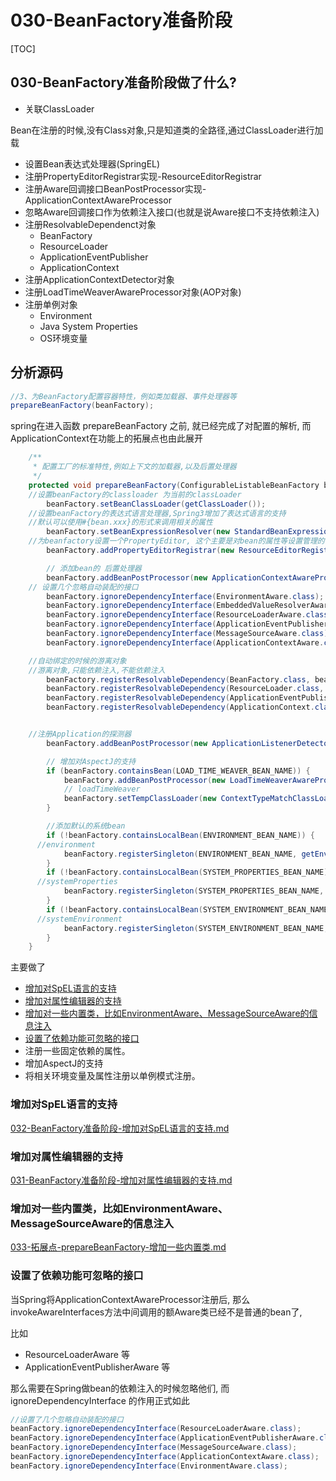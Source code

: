 # 030-BeanFactory准备阶段

[TOC]

## 030-BeanFactory准备阶段做了什么?

- 关联ClassLoader

Bean在注册的时候,没有Class对象,只是知道类的全路径,通过ClassLoader进行加载

- 设置Bean表达式处理器(SpringEL)
- 注册PropertyEditorRegistrar实现-ResourceEditorRegistrar
- 注册Aware回调接口BeanPostProcessor实现-ApplicationContextAwareProcessor
- 忽略Aware回调接口作为依赖注入接口(也就是说Aware接口不支持依赖注入)
- 注册ResolvableDependenct对象
  - BeanFactory
  - ResourceLoader
  - ApplicationEventPublisher
  - ApplicationContext
- 注册ApplicationContextDetector对象
- 注册LoadTimeWeaverAwareProcessor对象(AOP对象)
- 注册单例对象
  - Environment
  - Java System Properties
  - OS环境变量

## 分析源码

```java
//3、为BeanFactory配置容器特性，例如类加载器、事件处理器等
prepareBeanFactory(beanFactory);
```

spring在进入函数 prepareBeanFactory 之前, 就已经完成了对配置的解析, 而 ApplicationContext在功能上的拓展点也由此展开

```java
	/**
	 * 配置工厂的标准特性,例如上下文的加载器,以及后置处理器
	 */
	protected void prepareBeanFactory(ConfigurableListableBeanFactory beanFactory) {
    //设置beanFactory的classloader 为当前的classLoader
		beanFactory.setBeanClassLoader(getClassLoader());
    //设置beanFactory的表达式语言处理器,Spring3增加了表达式语言的支持
    //默认可以使用#{bean.xxx}的形式来调用相关的属性
		beanFactory.setBeanExpressionResolver(new StandardBeanExpressionResolver(beanFactory.getBeanClassLoader()));
    //为beanfactory设置一个PropertyEditor, 这个主要是对bean的属性等设置管理的一个工具
		beanFactory.addPropertyEditorRegistrar(new ResourceEditorRegistrar(this, getEnvironment()));

		// 添加bean的 后置处理器
		beanFactory.addBeanPostProcessor(new ApplicationContextAwareProcessor(this));
    // 设置几个忽略自动装配的接口
		beanFactory.ignoreDependencyInterface(EnvironmentAware.class);
		beanFactory.ignoreDependencyInterface(EmbeddedValueResolverAware.class);
		beanFactory.ignoreDependencyInterface(ResourceLoaderAware.class);
		beanFactory.ignoreDependencyInterface(ApplicationEventPublisherAware.class);
		beanFactory.ignoreDependencyInterface(MessageSourceAware.class);
		beanFactory.ignoreDependencyInterface(ApplicationContextAware.class);

    //自动绑定的时候的游离对象
    //游离对象,只能依赖注入,不能依赖注入
		beanFactory.registerResolvableDependency(BeanFactory.class, beanFactory);
		beanFactory.registerResolvableDependency(ResourceLoader.class, this);
		beanFactory.registerResolvableDependency(ApplicationEventPublisher.class, this);
		beanFactory.registerResolvableDependency(ApplicationContext.class, this);


    //注册Application的探测器
		beanFactory.addBeanPostProcessor(new ApplicationListenerDetector(this));

		// 增加对AspectJ的支持
		if (beanFactory.containsBean(LOAD_TIME_WEAVER_BEAN_NAME)) {
			beanFactory.addBeanPostProcessor(new LoadTimeWeaverAwareProcessor(beanFactory));
			// loadTimeWeaver
			beanFactory.setTempClassLoader(new ContextTypeMatchClassLoader(beanFactory.getBeanClassLoader()));
		}

		//添加默认的系统bean
		if (!beanFactory.containsLocalBean(ENVIRONMENT_BEAN_NAME)) {
      //environment
			beanFactory.registerSingleton(ENVIRONMENT_BEAN_NAME, getEnvironment());
		}
		if (!beanFactory.containsLocalBean(SYSTEM_PROPERTIES_BEAN_NAME)) {
      //systemProperties
			beanFactory.registerSingleton(SYSTEM_PROPERTIES_BEAN_NAME, getEnvironment().getSystemProperties());
		}
		if (!beanFactory.containsLocalBean(SYSTEM_ENVIRONMENT_BEAN_NAME)) {
      //systemEnvironment
			beanFactory.registerSingleton(SYSTEM_ENVIRONMENT_BEAN_NAME, getEnvironment().getSystemEnvironment());
		}
	}

```

主要做了

- [增加对SpEL语言的支持](#增加对SpEL语言的支持)
- [增加对属性编辑器的支持](#增加对属性编辑器的支持)
- [增加对一些内置类，比如EnvironmentAware、MessageSourceAware的信息注入](#增加对一些内置类，比如EnvironmentAware、MessageSourceAware的信息注入)
- [设置了依赖功能可忽略的接口](#设置了依赖功能可忽略的接口)
- 注册一些固定依赖的属性。
- 增加AspectJ的支持
- 将相关环境变量及属性注册以单例模式注册。

### 增加对SpEL语言的支持

 [032-BeanFactory准备阶段-增加对SpEL语言的支持.md](032-BeanFactory准备阶段-增加对SpEL语言的支持.md) 

### 增加对属性编辑器的支持

 [031-BeanFactory准备阶段-增加对属性编辑器的支持.md](031-BeanFactory准备阶段-增加对属性编辑器的支持.md) 

### 增加对一些内置类，比如EnvironmentAware、MessageSourceAware的信息注入

 [033-拓展点-prepareBeanFactory-增加一些内置类.md](033-拓展点-prepareBeanFactory-增加一些内置类.md) 

### 设置了依赖功能可忽略的接口

当Spring将ApplicationContextAwareProcessor注册后, 那么invokeAwareInterfaces方法中间调用的额Aware类已经不是普通的bean了,

比如

- ResourceLoaderAware 等
- ApplicationEventPublisherAware 等

那么需要在Spring做bean的依赖注入的时候忽略他们, 而 ignoreDependencyInterface 的作用正式如此

```java
//设置了几个忽略自动装配的接口
beanFactory.ignoreDependencyInterface(ResourceLoaderAware.class);
beanFactory.ignoreDependencyInterface(ApplicationEventPublisherAware.class);
beanFactory.ignoreDependencyInterface(MessageSourceAware.class);
beanFactory.ignoreDependencyInterface(ApplicationContextAware.class);
beanFactory.ignoreDependencyInterface(EnvironmentAware.class);
```



